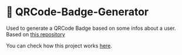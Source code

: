 # :name_badge: QRCode-Badge-Generator
Used to generate a QRCode Badge based on some infos about a user. Based on [this repository](https://github.com/florinpop17/app-ideas/blob/master/Projects/2-Intermediate/QRCode-Badge-App.md) 

You can check how this project works [here](https://andrefcordeiro.github.io/QRCode-Badge-Generator/).
